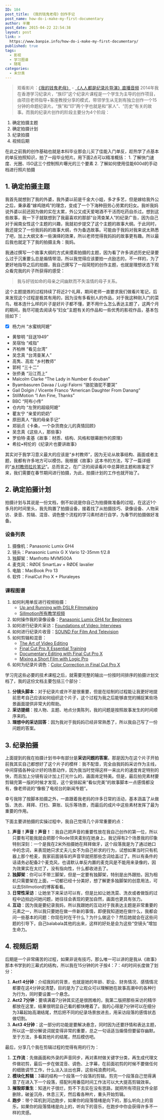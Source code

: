 ```yaml
---
ID: 184
post_title: 《我的钱鬼老母》创作手记
post_name: how-do-i-make-my-first-documentary
author: 半撇
post_date: 2015-04-22 22:54:38
layout: post
link: >
  https://www.banpie.info/how-do-i-make-my-first-documentary/
published: true
tags:
  - 影视
  - 学习图谱
  - 随笔
categories:
  - 未分类
---
```

> 观看影片：[《我的钱鬼老母》][1] - [《人人都是纪录片导演》直播音频][2] 2014年我在香港学习纪录片，“族印”这个纪录片课程是一个学生为主导的创作项目，由项目老师指导+客座教授分享的模式，带领学生从无到有独立创作一个15分钟的命题纪录片。“族”和“印”两个字也就是和“家人”、“历史”有关的故事。而我的纪录片创作的阶段主要分为4个阶段：

1.  确定拍摄主题
2.  确定拍摄计划
3.  纪录拍摄
4.  视频后期

在此之前我的创作基础也就是本科毕业那会儿买了佳能入门单反，趁热学了点基本的单反拍照知识，拍了一段毕业短片。用下面2点可以精准概括： 1. 了解快门速度、光圈、ISO这三个控制照片曝光的三个要素 2. 了解如何使用佳能600d的手动档进行照片拍摄

## 1\. 确定拍摄主题

我首先就想到了我的外婆，我外婆以前是千金大小姐，多才多艺，但是嫁给我外公之后，秉承着“嫁鸡随鸡”的理念，变成了一个下海种田劳心劳累的妇女。我听我妈说外婆以前还因为做的实在太累，外公又成天爱喝酒不干活而吃药自杀过。想到这些故事，我一下子就联想到了我最喜欢的那部“台湾查某人”的纪录广告，因为自己对于闽南女性这个主题的兴趣，我就初步提交了这个主题的故事大纲。于此同时，我还提交了一份我妈妈的故事大纲，作为备选故事。可能由于我妈对我来说太熟悉了吧，加上大纲文本一些演绎的效果，所以老师觉得我妈妈的故事更有趣。所以最后我也就定下了我的拍摄主角：我妈。

我通过撰写一个故事大纲的方式来摸索拍摄的主题，因为看了许多讲述历史纪录要么过于沉重要么总是煽情带泪，所以我觉得应该要拍一点励志的，不一样的，为了更好地指导之后的拍摄，我自己撰写了一段简短的创作主题，也就是理想状态下观众看完我的片子所获得的感受：

> 我与好钱如命的母亲之间幽默而不失温情的母子关系。

这个主题提炼的过程持续了将近2个礼拜，期间老师一直要求我们做看片笔记，后来发现这个过程是极其有用的，因为没有多看别人的作品，对于我这种刚入门的菜鸟，根本连什么样的片子是好片子都不懂，更不用什么怎么表达主题了，这两个月的期间，我尽可能去阅读与“妇女”主题有关的作品和一些优秀的影视作品，基本包括如下：

*   [x] 杨力州 “水蜜桃阿嬷”
*   黄黎明 “目送1949”
*   吴宿怡 “戒指”
*   齐柏林 “看见台湾”
*   吴念真 “台湾查某人”
*   高隽、高宏 “乡村教师”
*   郭柯 “三十二”
*   张侨勇 “沿江而上”
*   Malcolm Clarke “The Lady in Number 6 douban”
*   Byambasuren Davaa / Luigi Falorni “骆驼骆驼不要哭”
*   Gail Dolgin / Vicente Franco “American Daughter From Danang”
*   StillMotion “I Am Fine, Thanks”
*   BBC “阿布小传”
*   仓内均 “左贺的超级阿嬷”
*   瞿友宁 “亲爱的奶奶”
*   原田真人 “我的母亲手记”
*   郑丽贞《卡桑，一个杂货商女儿的真情回顾》
*   吴念真《这些人，那些事》
*   罗伯特·麦基《故事：材质、结构、风格和银幕剧作的原理》
*   希拉•柯伦的《纪录片也要讲故事》

其实对于我学习意义最大的应该是“乡村教师”，因为无论从故事结构、画面或者主题，我都有许多地方可以模仿。我根据《故事》这本书的方法，写了一篇详细的“[乡村教师拉片笔记][3]”。总而言之，在广泛的阅读看片中总算把主题和故事定下来，我们需要在春节期间进行拍摄，为此，拍摄计划的工作也就开始了。

## 2\. 确定拍摄计划

拍摄计划与其说是一份文档，倒不如说是你自己为拍摄做准备的过程，在这近1个多月的时间里头，我先购置了拍摄设备，接着找了从拍摄技巧、录像设备、人物采访、录音、剪辑、混音、调色整个流程的学习素材进行自学，为春节的拍摄做好准备。

### 设备列表

1.  摄像机：Panasonic Lumix GH4
2.  镜头：Panasonic Lumix G X Vario 12-35mm f/2.8 
3.  独脚架：Manfrotto MVM500A
4.  麦克风：RØDE SmartLav + RØDE lavalier
5.  电脑：MacBook Pro 13
6.  软件：FinalCut Pro X + Pluraleyes

### 课程图谱

1.  如何利用单反进行视频拍摄： 
    *   [Up and Running with DSLR Filmmaking][4] 
    *   [Sillmotion所有教学视频][5] 
2.  如何操作我的录像设备：[Panasonic Lumix GH4 for Beginners][6]
3.  如何进行纪录片采访：[Foundations of Video: Interviews][7]
4.  如何进行纪录片收音：[SOUND For Film And Television][8]
5.  如何剪辑和混音： 
    *   [The Art of Video Editing][9]
    *   [Final Cut Pro X Essential Training][10]
    *   [Documentary Editing with Final Cut Pro X][11]
    *   [Mixing a Short Film with Logic Pro][12]
6.  如何为纪录片调色：[Color Correction in Final Cut Pro X][13]

学习完这些必要的技术课程之后，就需要完整的输出一份按时间排序的拍摄计划文档了，我的这份文档主要包括三个部分：

1.  **分镜头脚本**：对于纪录片或许不是很重要，但是在绘制的过程能让我更好地提前思考自己应该如何组织这个片子，这个过程为我之后能够直觉的捕捉某些场景画面提供非常大的帮助。
2.  **采访提纲**：按人物、主题、地点分类陈列，我的问题是按照故事发生的时间顺序来的。
3.  **理想中的采访回答**：因为我对于我妈妈已经非常熟悉了，所以我自己写了一份问题的答案。

## 3\. 纪录拍摄

上面提到的我在拍摄计划书中有部分是**采访问题的答案**，那是因为在这个片子开拍前我其实自己都想好了这个片子的模样：我不配音，完全由我妈妈采访作为主线，中间穿插各种设计好的场景动作，因为我当时觉得这样一来出片的速度肯定特别的快，而且加上分镜有设计加上打光什么的，画面肯定特美。但是，最后拍完素材要剪辑完第一版的时候才发现，这个安排起来“看似完美”的故事脚本一点感情都没有，像老师说的“像极了电视台的新闻专题”。

幸亏我除了按脚本拍摄之外，一直跟着我老妈的许多日常的活动，基本涵盖了从做饭、洗衣、拜拜、打扫、算账、玩乐等场景，而最后的成片中这些素材发挥了最为重要的作用。

下面主要讲拍摄的实操过程中，我自己觉得几个非常重要的点：

1.  **声音！声音！声音！**：我自己把声音的重要性放在我自己创作的第一位，所以只要有可能我就会把那个Rode领夹麦别在她身上。我记得有2个场景我的印象特别深刻：一个是我在2米外拍摄她在拜拜做牙，这个段落我是为了通过她口中的念词，来表现她只求丈夫儿女不为自己祈求的行为，试想如果当时只有机器上那个枪麦，我家前面骑车的声音早就把那些念词给盖过了。所以有条件的话请务必配备2个麦克风，也请默认单反内置的麦克风是不能用来录像的，因为效果实在太烂了，没有指向性，什么都收进去了。
2.  **独脚架**：你可以不带三脚架，但是一定要有独脚架，特别是出外跟拍，因为相机只需要架在上面，一切都已经十分美好，想了解更多独脚架的创意用法，可以去Stillmotion的博客看看。
3.  **日常性采访**：让她坐下来采访可以有，但是比如让她洗菜、洗衣或者做饭的过程中边拍边问她问题，她往往会表现的更加自然，画面也更具有张力。
4.  **互动**：因为我是要纪录我妈，所以我跟她的互动对于我表达主题是非常重要的元素之一，所以我只要她在做一件新的事情，即便我知道她在做什么，我都会问一些基本的问题：你现在时在干什么？为什么做这个？然后她就会在这些问题的引导下，自己balabala其他的出来，这样的好处是会为这些“空镜头”增加生命力。

## 4\. 视频后期

后期是一个非常痛苦的过程，如果非说有技巧，那么唯一可以讲的是我从《故事》那本书学到的三幕式的结构，所以我在15分钟的片子按4：7：4的时间长度做了划分：

1.  **Act1 4分钟**：介绍我妈的背景，也就是她的年龄、职业、财务情况、感情情况都要在这4分钟说清楚，目的是为了让观众可以理解她在故事高潮中的各种行为行为，同时要设置一个悬念。
2.  **Act2 7分钟**：要填满着7分钟其实还是很困难的，我第二版把那些采访的精华都放在这里，结果很明显自己看的都快睡着了。我的心得是7分钟可以在细分为3幕起始高潮结尾，然后把不同的纪录场景放进去，用采访段落的感情状态做切割。
3.  **Act3 4分钟**：这一部分的功能是要解决悬念，同时因为还要抒情和表达主题，所以这一部分解说词就变得非常的重要，总之一句话适当煽情但要留存幽默。至于方法，多看其他片的结尾，然后模仿吧。

最后，分享几个我在剪辑过程的觉得有用的行为：

1.  **工作流**：先做画面和外录的声音同步，再对素材做关键字分类，再生成代理文件做初剪，最后一步在做混音、调色、上字幕，在前面初剪的时候不要做任何的细致调节工作，什么淡入淡出也算，这些纯浪费时间。
2.  **模块化剪辑**：3幕的结构一个段落一个段落的剪辑，剪完一个段落自己觉得满意了在进入下一个段落，搭配利用番茄时间工作法可以大大提高剪辑效率。
3.  **摧毁即重生**：知道片子很烂，剪不下去实在没有思路，就把所有项目文件全部删除，破釜沉舟，休息三天，然后看各种片，重头开始剪辑。
4.  **跑步**：带个耳机到河边跑步，如果你的段落情绪是向下的，那么听向上的音乐，如果你的段落情绪是向上的，听向下的音乐，在跑步中你会获得许多不一样的灵感。

 [1]: http://v.youku.com/v_show/id_XOTQzMDg5OTg4.html
 [2]: http://www.dian.fm/nightshare?from=singlemessage&isappinstalled=0
 [3]: http://banpie.info/how-to-apply-hollywood-story-structure-to-mini-documentary/
 [4]: http://www.lynda.com/Premiere-Pro-tutorials/Up-Running-DSLR-Filmmaking/105371-2.html
 [5]: http://stillmotionblog.com
 [6]: https://www.udemy.com/panasonic-lumix-gh4-crash-course/
 [7]: http://www.lynda.com/Video-tutorials/Video-Interview-Techniques/104965-2.html
 [8]: http://www.tudou.com/programs/view/RWkRVR4HauE/?resourceId=0_06_02_99
 [9]: http://www.lynda.com/Video-Video-Editing-tutorials/Foundations-Video-Art-Editing/120261-2.html
 [10]: http://www.lynda.com/Final-Cut-Pro-tutorials/Final-Cut-Pro-X-101x-Essential-Training/161520-2.html
 [11]: http://www.lynda.com/Final-Cut-Pro-tutorials/Documentary-Editing-Final-Cut-Pro-X-v101x/191333-2.html
 [12]: http://www.lynda.com/Logic-Pro-tutorials/Mixing-Short-Film-Logic-Pro/111778-2.html
 [13]: http://www.lynda.com/Color-tutorials/Correction-in-Final-Cut-Pro-X/83097-2.html